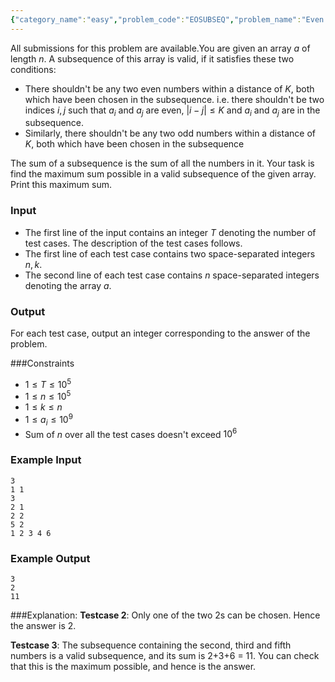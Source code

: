 ```yaml
---
{"category_name":"easy","problem_code":"EOSUBSEQ","problem_name":"Even Odd subsequences","languages_supported":{"0":"C","1":"CPP14","2":"JAVA","3":"PYTH","4":"PYTH 3.6","5":"PYPY","6":"CS2","7":"PAS fpc","8":"PAS gpc","9":"RUBY","10":"PHP","11":"GO","12":"NODEJS","13":"HASK","14":"rust","15":"SCALA","16":"swift","17":"D","18":"PERL","19":"FORT","20":"WSPC","21":"ADA","22":"CAML","23":"ICK","24":"BF","25":"ASM","26":"CLPS","27":"PRLG","28":"ICON","29":"SCM qobi","30":"PIKE","31":"ST","32":"NICE","33":"LUA","34":"BASH","35":"NEM","36":"LISP sbcl","37":"LISP clisp","38":"SCM guile","39":"JS","40":"ERL","41":"TCL","42":"kotlin","43":"PERL6","44":"TEXT","45":"SCM chicken","46":"PYP3","47":"CLOJ","48":"COB","49":"FS"},"max_timelimit":2,"source_sizelimit":50000,"problem_author":"admin2","problem_tester":null,"date_added":"17-12-2018","tags":{"0":"admin2"},"time":{"view_start_date":1545157800,"submit_start_date":1545157800,"visible_start_date":1545157800,"end_date":1735669800},"is_direct_submittable":false,"layout":"problem"}
---
```

<span class="solution-visible-txt">All submissions for this problem are available.</span>You are given an array $a$ of length $n$. A subsequence of this array is valid, if it satisfies these two conditions:
- There shouldn't be any two even numbers within a distance of $K$, both which have been chosen in the subsequence. i.e. there shouldn't be two indices $i, j$ such that $a_i$ and $a_j$ are even, $|i - j| \leq K$ and $a_i$ and $a_j$ are in the subsequence. 
- Similarly, there shouldn't be any two odd numbers within a distance of $K$, both which have been chosen in the subsequence

The sum of a subsequence is the sum of all the numbers in it. Your task is find the maximum sum possible in a valid subsequence of the given array. Print this maximum sum.


### Input
- The first line of the input contains an integer $T$ denoting the number of test cases. The description of the test cases follows.
- The first line of each test case contains two space-separated integers $n, k$.
- The second line of each test case contains $n$ space-separated integers denoting the array $a$.

### Output
For each test case, output an integer corresponding to the answer of the problem.

###Constraints
- $1 \le T \le 10^5$
- $1 \le n \leq 10^5$
- $1 \le k \leq  n$
- $1 \le a_i \leq 10^9$
- Sum of $n$ over all the test cases doesn't exceed $10^6$

### Example Input
```
3
1 1
3
2 1
2 2
5 2
1 2 3 4 6
```

### Example Output
```
3
2
11
```

###Explanation:
**Testcase 2**: Only one of the two 2s can be chosen. Hence the answer is 2.

**Testcase 3**: The subsequence containing the second, third and fifth numbers is a valid subsequence, and its sum is 2+3+6 = 11. You can check that this is the maximum possible, and hence is the answer.